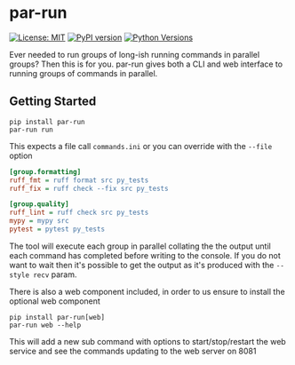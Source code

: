 # par-run
[![License: MIT](https://img.shields.io/badge/license-MIT-C06524)](https://github.com/nazq/par-run/blob/main/LICENSE)
[![PyPI version](https://badge.fury.io/py/par-run.svg)](https://badge.fury.io/py/par-run)
[![Python Versions](https://img.shields.io/pypi/pyversions/par-run)](https://pypi.org/project/par-run/)

Ever needed to run groups of long-ish running commands in parallel groups? Then this is for you. par-run gives both a CLI and web interface to running groups of commands in parallel.  

## Getting Started

```shell
pip install par-run
par-run run
```

This expects a file call `commands.ini` or you can override with the `--file` option

```ini
[group.formatting]
ruff_fmt = ruff format src py_tests
ruff_fix = ruff check --fix src py_tests

[group.quality]
ruff_lint = ruff check src py_tests
mypy = mypy src
pytest = pytest py_tests
```

The tool will execute each group in parallel collating the the output until each command has completed before writing to the console. If you do not want to wait then it's possible to get the output as it's produced with the `--style recv` param.

There is also a web component included, in order to us ensure to install the optional web component

```shell
pip install par-run[web]
par-run web --help
```

This will add a new sub command with options to start/stop/restart the web service and see the commands updating to the web server on 8081

